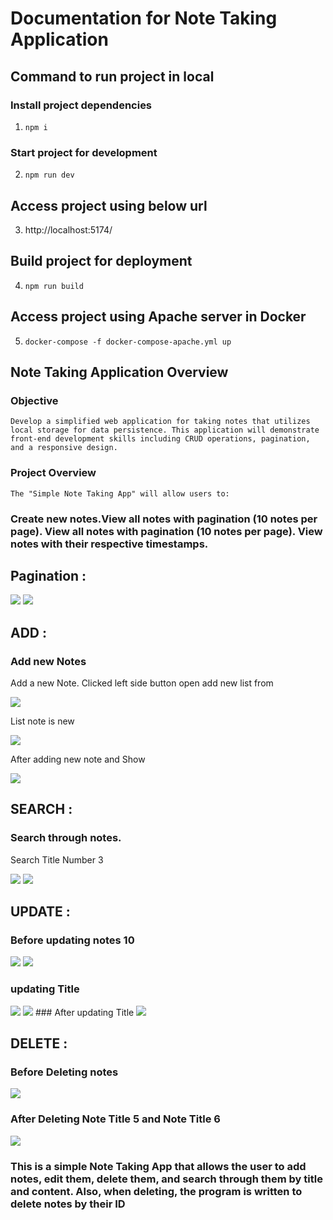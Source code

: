 
# Documentation for Note Taking Application

## Command to run project in local  

### Install project dependencies
1. ```npm i``` 

### Start project for development
2. ```npm run dev```

## Access project using below url
3. http://localhost:5174/

## Build project for deployment
4. ```npm run build```

## Access project using Apache server in Docker
5. ```docker-compose -f docker-compose-apache.yml up```


## Note Taking Application Overview

### Objective
    Develop a simplified web application for taking notes that utilizes local storage for data persistence. This application will demonstrate front-end development skills including CRUD operations, pagination, and a responsive design.

### Project Overview
    The "Simple Note Taking App" will allow users to:
    
   
### Create new notes.View all notes with pagination (10 notes per page). View all notes with pagination (10 notes per page). View notes with their respective timestamps. 

## Pagination :

<img src="./src/image/Screenshots/showNotes1.png">

<img src="./src/image/Screenshots/showNotes2.png">

## ADD :

### Add new Notes

<p>Add a new Note. Clicked left side button open add new list from</p>

<img src="./src/image/Screenshots/addNote3.png">

<p>List note is new</p>

<img src="./src/image/Screenshots/addNote2.png">

<p>After adding new note and Show</p>

<img src="./src/image/Screenshots/addNote1.png">


## SEARCH :

### Search through notes.

<p>Search Title Number 3 </p>

<img src="./src/image/Screenshots/searchNote1.png">

<img src="./src/image/Screenshots/searchNote2.png">

## UPDATE :

### Before updating notes 10

<img src="./src/image/Screenshots/Update0.png">
<img src="./src/image/Screenshots/Update1.png"> 

### updating  Title 
<img src="./src/image/Screenshots/Update2.png"> 
<img src="./src/image/Screenshots/Update3.png"> 
### After updating Title
<img src="./src/image/Screenshots/Update1.png">

## DELETE :

### Before Deleting notes
<img src="./src/image/Screenshots/deleteNote1.png">

### After Deleting Note Title 5 and Note Title 6
<img src="./src/image/Screenshots/deleteNote2.png">



### This is a simple Note Taking App that allows the user to add notes, edit them, delete them, and search through them by title and content. Also, when deleting, the program is written to delete notes by their ID